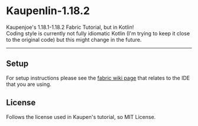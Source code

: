 # Kaupenlin-1.18.2

Kaupenjoe's 1.18.1-1.18.2 Fabric Tutorial, but in Kotlin!  
Coding style is currently not fully idiomatic Kotlin (I'm trying to keep it close to the original code) but this might
change in the future.

---

## Setup

For setup instructions please see the [fabric wiki page](https://fabricmc.net/wiki/tutorial:setup) that relates to the
IDE that you are using.

## License

Follows the license used in Kaupen's tutorial, so MIT License.
